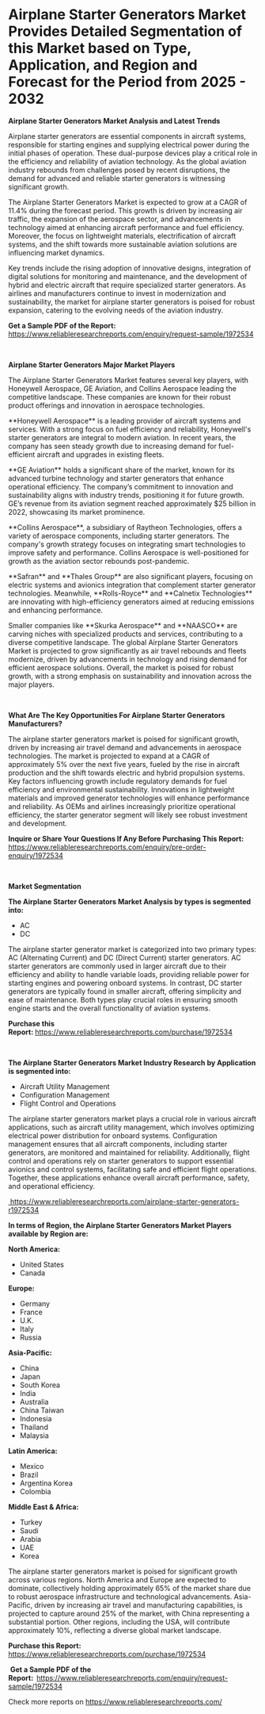 <p><h1>Airplane Starter Generators Market Provides Detailed Segmentation of this Market based on Type, Application, and Region and Forecast for the Period from 2025 - 2032</h1></p><p><strong>Airplane Starter Generators Market Analysis and Latest Trends</strong></p>
<p><p>Airplane starter generators are essential components in aircraft systems, responsible for starting engines and supplying electrical power during the initial phases of operation. These dual-purpose devices play a critical role in the efficiency and reliability of aviation technology. As the global aviation industry rebounds from challenges posed by recent disruptions, the demand for advanced and reliable starter generators is witnessing significant growth.</p><p>The Airplane Starter Generators Market is expected to grow at a CAGR of 11.4% during the forecast period. This growth is driven by increasing air traffic, the expansion of the aerospace sector, and advancements in technology aimed at enhancing aircraft performance and fuel efficiency. Moreover, the focus on lightweight materials, electrification of aircraft systems, and the shift towards more sustainable aviation solutions are influencing market dynamics. </p><p>Key trends include the rising adoption of innovative designs, integration of digital solutions for monitoring and maintenance, and the development of hybrid and electric aircraft that require specialized starter generators. As airlines and manufacturers continue to invest in modernization and sustainability, the market for airplane starter generators is poised for robust expansion, catering to the evolving needs of the aviation industry.</p></p>
<p><strong>Get a Sample PDF of the Report:&nbsp;</strong> <a href="https://www.reliableresearchreports.com/enquiry/request-sample/1972534?utm_campaign=2098&utm_medium=2&utm_source=Github&utm_content=ia&utm_term=14022025&utm_id=airplane-starter-generators">https://www.reliableresearchreports.com/enquiry/request-sample/1972534</a></p>
<p>&nbsp;</p>
<p><strong>Airplane Starter Generators Major Market Players</strong></p>
<p><p>The Airplane Starter Generators Market features several key players, with Honeywell Aerospace, GE Aviation, and Collins Aerospace leading the competitive landscape. These companies are known for their robust product offerings and innovation in aerospace technologies.</p><p>**Honeywell Aerospace** is a leading provider of aircraft systems and services. With a strong focus on fuel efficiency and reliability, Honeywell's starter generators are integral to modern aviation. In recent years, the company has seen steady growth due to increasing demand for fuel-efficient aircraft and upgrades in existing fleets.</p><p>**GE Aviation** holds a significant share of the market, known for its advanced turbine technology and starter generators that enhance operational efficiency. The company’s commitment to innovation and sustainability aligns with industry trends, positioning it for future growth. GE’s revenue from its aviation segment reached approximately $25 billion in 2022, showcasing its market prominence.</p><p>**Collins Aerospace**, a subsidiary of Raytheon Technologies, offers a variety of aerospace components, including starter generators. The company's growth strategy focuses on integrating smart technologies to improve safety and performance. Collins Aerospace is well-positioned for growth as the aviation sector rebounds post-pandemic.</p><p>**Safran** and **Thales Group** are also significant players, focusing on electric systems and avionics integration that complement starter generator technologies. Meanwhile, **Rolls-Royce** and **Calnetix Technologies** are innovating with high-efficiency generators aimed at reducing emissions and enhancing performance.</p><p>Smaller companies like **Skurka Aerospace** and **NAASCO** are carving niches with specialized products and services, contributing to a diverse competitive landscape. The global Airplane Starter Generators Market is projected to grow significantly as air travel rebounds and fleets modernize, driven by advancements in technology and rising demand for efficient aerospace solutions. Overall, the market is poised for robust growth, with a strong emphasis on sustainability and innovation across the major players.</p></p>
<p>&nbsp;</p>
<p><strong>What Are The Key Opportunities For Airplane Starter Generators Manufacturers?</strong></p>
<p><p>The airplane starter generators market is poised for significant growth, driven by increasing air travel demand and advancements in aerospace technologies. The market is projected to expand at a CAGR of approximately 5% over the next five years, fueled by the rise in aircraft production and the shift towards electric and hybrid propulsion systems. Key factors influencing growth include regulatory demands for fuel efficiency and environmental sustainability. Innovations in lightweight materials and improved generator technologies will enhance performance and reliability. As OEMs and airlines increasingly prioritize operational efficiency, the starter generator segment will likely see robust investment and development.</p></p>
<p><strong>Inquire or Share Your Questions If Any Before Purchasing This Report:</strong> <a href="https://www.reliableresearchreports.com/enquiry/pre-order-enquiry/1972534?utm_campaign=2098&utm_medium=2&utm_source=Github&utm_content=ia&utm_term=14022025&utm_id=airplane-starter-generators">https://www.reliableresearchreports.com/enquiry/pre-order-enquiry/1972534</a></p>
<p>&nbsp;</p>
<p><strong>Market Segmentation</strong></p>
<p><strong>The Airplane Starter Generators Market Analysis by types is segmented into:</strong></p>
<p><ul><li>AC</li><li>DC</li></ul></p>
<p><p>The airplane starter generator market is categorized into two primary types: AC (Alternating Current) and DC (Direct Current) starter generators. AC starter generators are commonly used in larger aircraft due to their efficiency and ability to handle variable loads, providing reliable power for starting engines and powering onboard systems. In contrast, DC starter generators are typically found in smaller aircraft, offering simplicity and ease of maintenance. Both types play crucial roles in ensuring smooth engine starts and the overall functionality of aviation systems.</p></p>
<p><strong>Purchase this Report:&nbsp;</strong><a href="https://www.reliableresearchreports.com/purchase/1972534?utm_campaign=2098&utm_medium=2&utm_source=Github&utm_content=ia&utm_term=14022025&utm_id=airplane-starter-generators">https://www.reliableresearchreports.com/purchase/1972534</a></p>
<p>&nbsp;</p>
<p><strong>The Airplane Starter Generators Market Industry Research by Application is segmented into:</strong></p>
<p><ul><li>Aircraft Utility Management</li><li>Configuration Management</li><li>Flight Control and Operations</li></ul></p>
<p><p>The airplane starter generators market plays a crucial role in various aircraft applications, such as aircraft utility management, which involves optimizing electrical power distribution for onboard systems. Configuration management ensures that all aircraft components, including starter generators, are monitored and maintained for reliability. Additionally, flight control and operations rely on starter generators to support essential avionics and control systems, facilitating safe and efficient flight operations. Together, these applications enhance overall aircraft performance, safety, and operational efficiency.</p></p>
<p><a href="https://www.reliableresearchreports.com/airplane-starter-generators-r1972534?utm_campaign=2098&utm_medium=2&utm_source=Github&utm_content=ia&utm_term=14022025&utm_id=airplane-starter-generators">&nbsp;https://www.reliableresearchreports.com/airplane-starter-generators-r1972534</a></p>
<p><strong>In terms of Region, the Airplane Starter Generators Market Players available by Region are:</strong></p>
<p>
    <p> <strong> North America: </strong>
        <ul>
            <li>United States</li>
            <li>Canada</li>
        </ul>
        </p> 
    <p> <strong> Europe: </strong>
        <ul>
            <li>Germany</li>
            <li>France</li>
            <li>U.K.</li>
            <li>Italy</li>
            <li>Russia</li>
        </ul>
        </p> 
    <p> <strong> Asia-Pacific: </strong>
        <ul>
            <li>China</li>
            <li>Japan</li>
            <li>South Korea</li>
            <li>India</li>
            <li>Australia</li>
            <li>China Taiwan</li>
            <li>Indonesia</li>
            <li>Thailand</li>
            <li>Malaysia</li>
        </ul>
        </p> 
    <p> <strong> Latin America: </strong>
        <ul>
            <li>Mexico</li>
            <li>Brazil</li>
            <li>Argentina Korea</li>
            <li>Colombia</li>
        </ul>
        </p> 
    <p> <strong> Middle East & Africa: </strong>
        <ul>
            <li>Turkey</li>
            <li>Saudi</li>
            <li>Arabia</li>
            <li>UAE</li>
            <li>Korea</li>
        </ul>
    </p>
    </p>
<p><p>The airplane starter generators market is poised for significant growth across various regions. North America and Europe are expected to dominate, collectively holding approximately 65% of the market share due to robust aerospace infrastructure and technological advancements. Asia-Pacific, driven by increasing air travel and manufacturing capabilities, is projected to capture around 25% of the market, with China representing a substantial portion. Other regions, including the USA, will contribute approximately 10%, reflecting a diverse global market landscape.</p></p>
<p><strong>Purchase this Report: </strong><a href="https://www.reliableresearchreports.com/purchase/1972534?utm_campaign=2098&utm_medium=2&utm_source=Github&utm_content=ia&utm_term=14022025&utm_id=airplane-starter-generators">https://www.reliableresearchreports.com/purchase/1972534</a></p>
<p>&nbsp;<strong>Get a Sample PDF of the Report:&nbsp;&nbsp;</strong><a href="https://www.reliableresearchreports.com/enquiry/request-sample/1972534?utm_campaign=2098&utm_medium=2&utm_source=Github&utm_content=ia&utm_term=14022025&utm_id=airplane-starter-generators">https://www.reliableresearchreports.com/enquiry/request-sample/1972534</a></p>
<p><strong></strong></p>
<p>Check more reports on <a href="https://www.reliableresearchreports.com/?utm_campaign=2098&utm_medium=2&utm_source=Github&utm_content=ia&utm_term=14022025&utm_id=airplane-starter-generators">https://www.reliableresearchreports.com/</a></p>